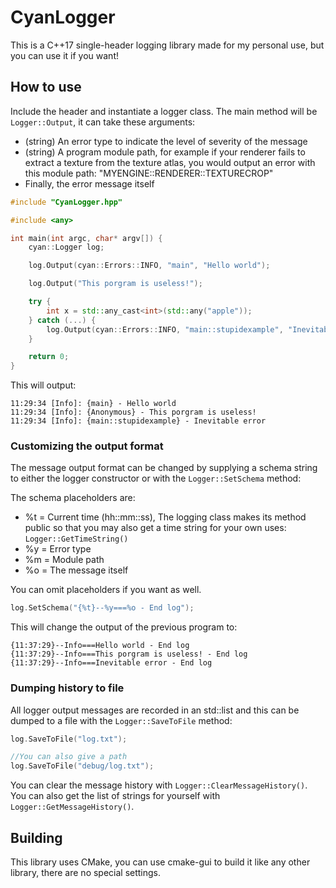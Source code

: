 # CyanLogger
 
This is a C++17 single-header logging library made for my personal use, but you can use it if you want!

## How to use

Include the header and instantiate a logger class. The main method will be `Logger::Output`, it can take these arguments:
 - (string) An error type to indicate the level of severity of the message
 - (string) A program module path, for example if your renderer fails to extract a texture from the texture atlas, you would output an error with this module path: "MYENGINE::RENDERER::TEXTURECROP"
 - Finally, the error message itself

```cpp
#include "CyanLogger.hpp"

#include <any>

int main(int argc, char* argv[]) {
    cyan::Logger log;

    log.Output(cyan::Errors::INFO, "main", "Hello world");

    log.Output("This porgram is useless!");

    try {
        int x = std::any_cast<int>(std::any("apple"));
    } catch (...) {
        log.Output(cyan::Errors::INFO, "main::stupidexample", "Inevitable error");
    }

    return 0;
}
```

This will output:

```shell
11:29:34 [Info]: {main} - Hello world
11:29:34 [Info]: {Anonymous} - This porgram is useless!
11:29:34 [Info]: {main::stupidexample} - Inevitable error
```

### Customizing the output format

The message output format can be changed by supplying a schema string to either the logger constructor or with the `Logger::SetSchema` method:

The schema placeholders are:
 - %t = Current time (hh::mm::ss), The logging class makes its method public so that you may also get a time string for your own uses: `Logger::GetTimeString()`
 - %y = Error type
 - %m = Module path
 - %o = The message itself

You can omit placeholders if you want as well.

```cpp
log.SetSchema("{%t}--%y===%o - End log");
```

This will change the output of the previous program to:

```shell
{11:37:29}--Info===Hello world - End log
{11:37:29}--Info===This porgram is useless! - End log
{11:37:29}--Info===Inevitable error - End log
```

### Dumping history to file

All logger output messages are recorded in an std::list and this can be dumped to a file with the `Logger::SaveToFile` method:

```cpp
log.SaveToFile("log.txt");

//You can also give a path
log.SaveToFile("debug/log.txt");
```

You can clear the message history with `Logger::ClearMessageHistory()`.
You can also get the list of strings for yourself with `Logger::GetMessageHistory()`.

## Building

This library uses CMake, you can use cmake-gui to build it like any other library, there are no special settings.
